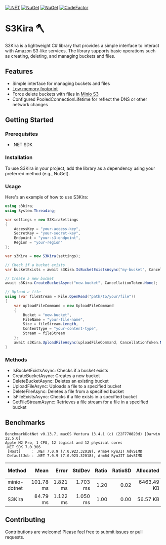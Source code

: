 [![.NET](https://github.com/neoxack/S3kira/actions/workflows/dotnet.yml/badge.svg)](https://github.com/neoxack/S3kira/actions/workflows/dotnet.yml)
[![NuGet](https://img.shields.io/nuget/v/Neoxack.S3Kira.svg)](https://www.nuget.org/packages/Neoxack.S3Kira)
[![NuGet](https://img.shields.io/nuget/dt/Neoxack.S3Kira.svg)](https://www.nuget.org/packages/Neoxack.S3Kira)
[![CodeFactor](https://www.codefactor.io/repository/github/neoxack/s3kira/badge)](https://www.codefactor.io/repository/github/neoxack/s3kira)

# S3Kira 🪓


S3Kira is a lightweight C# library that provides a simple interface to interact with Amazon S3-like services. The library supports basic operations such as creating, deleting, and managing buckets and files.

## Features

- Simple interface for managing buckets and files
- [Low memory footprint](#benchmarks)
- Force delete buckets with files in [Minio S3](https://min.io)
- Configured PooledConnectionLifetime for reflect the DNS or other network changes

## Getting Started

### Prerequisites

- .NET SDK

### Installation

To use S3Kira in your project, add the library as a dependency using your preferred method (e.g., NuGet).

### Usage

Here's an example of how to use S3Kira:

```csharp
using s3kira;
using System.Threading;

var settings = new S3KiraSettings
{
    AccessKey = "your-access-key",
    SecretKey = "your-secret-key",
    Endpoint = "your-s3-endpoint",
    Region = "your-region"
};

var s3Kira = new S3Kira(settings);

// Check if a bucket exists
var bucketExists = await s3Kira.IsBucketExistsAsync("my-bucket", CancellationToken.None);

// Create a new bucket
await s3Kira.CreateBucketAsync("new-bucket", CancellationToken.None);

// Upload a file
using (var fileStream = File.OpenRead("path/to/your/file"))
{
    var uploadFileCommand = new UploadFileCommand
    {
        Bucket = "new-bucket",
        FileName = "your-file-name",
        Size = fileStream.Length,
        ContentType = "your-content-type",
        Stream = fileStream
    };
    await s3Kira.UploadFileAsync(uploadFileCommand, CancellationToken.None);
}
```

### Methods

- IsBucketExistsAsync: Checks if a bucket exists
- CreateBucketAsync: Creates a new bucket
- DeleteBucketAsync: Deletes an existing bucket
- UploadFileAsync: Uploads a file to a specified bucket
- DeleteFileAsync: Deletes a file from a specified bucket
- IsFileExistsAsync: Checks if a file exists in a specified bucket
- GetFileStreamAsync: Retrieves a file stream for a file in a specified bucket

## Benchmarks

```
BenchmarkDotNet v0.13.7, macOS Ventura 13.4.1 (c) (22F770820d) [Darwin 22.5.0]
Apple M2 Pro, 1 CPU, 12 logical and 12 physical cores
.NET SDK 7.0.306
 [Host]     : .NET 7.0.9 (7.0.923.32018), Arm64 RyuJIT AdvSIMD
 DefaultJob : .NET 7.0.9 (7.0.923.32018), Arm64 RyuJIT AdvSIMD
```
| Method       |      Mean |    Error |   StdDev | Ratio | RatioSD |  Allocated | Alloc Ratio |
|--------------|----------:|---------:|---------:|------:|--------:|-----------:|------------:|
| minio-dotnet | 101.78 ms | 1.821 ms | 1.703 ms |  1.20 |    0.02 | 6463.49 KB |      114.26 |
| S3Kira       |  84.79 ms | 1.122 ms | 1.050 ms |  1.00 |    0.00 |   56.57 KB |        1.00 |


## Contributing

Contributions are welcome! Please feel free to submit issues or pull requests.
